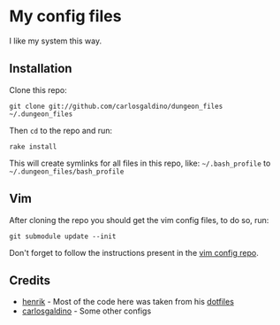# My config files

I like my system this way.

## Installation

Clone this repo:

`git clone git://github.com/carlosgaldino/dungeon_files ~/.dungeon_files`

Then `cd` to the repo and run:

`rake install`

This will create symlinks for all files in this repo, like: `~/.bash_profile` to `~/.dungeon_files/bash_profile`

## Vim

After cloning the repo you should get the vim config files, to do so, run:

`git submodule update --init`

Don't forget to follow the instructions present in the [vim config repo](https://github.com/carlosgaldino/vimfiles).

## Credits

* [henrik](https://github.com/henrik) - Most of the code here was taken from his [dotfiles](https://github.com/henrik/dotfiles)
* [carlosgaldino](http://codecleaning.com) - Some other configs
